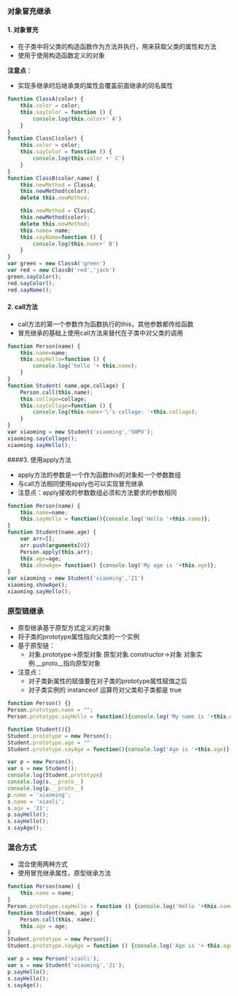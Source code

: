 ### 对象冒充继承

#### 1. 对象冒充
- 在子类中将父类的构造函数作为方法并执行，用来获取父类的属性和方法
- 使用于使用构造函数定义的对象

**注意点**：
- 实现多继承时后继承类的属性会覆盖前面继承的同名属性
```js
function ClassA(color) {
    this.color = color;
    this.sayColor = function () {
        console.log(this.color+' A')
    }
}
function ClassC(color) {
    this.color = color;
    this.sayColor = function () {
        console.log(this.color +' C')
    }
}
function ClassB(color,name) {
    this.newMethod = ClassA;
    this.newMethod(color);
    delete this.newMethod;

    this.newMethod = ClassC;
    this.newMethod(color);
    delete this.newMethod;
    this.name= name;
    this.sayName=function () {
        console.log(this.name+' B')
    }
}
var green = new ClassA('green')
var red = new ClassB('red','jack')
green.sayColor();
red.sayColor();
red.sayName();
```

#### 2. call方法
- call方法的第一个参数作为函数执行的this，其他参数都传给函数
- 冒充继承的基础上使用call方法来替代在子类中对父类的调用
```js
function Person(name) {
    this.name=name;
    this.sayHello=function () {
        console.log('hello '+ this.name);
    }
}
function Student( name,age,collage) {
    Person.call(this,name);
    this.collage=collage;
    this.sayCollage=function () {
        console.log(this.name+'\'s collage: '+this.collage);
    }
}
var xiaoming = new Student('xiaoming','SWPU');
xiaoming.sayCollage();
xiaoming.sayHello();
```
####3. 使用apply方法
- apply方法的参数是一个作为函数this的对象和一个参数数组
- 与call方法相同使用apply也可以实现冒充继承
- 注意点：apply接收的参数数组必须和方法要求的参数相同
```js
function Person(name) {
    this.name=name;
    this.sayHello = function(){console.log('Hello '+this.name)};
}
function Student(name,age) {
    var arr=[];
    arr.push(arguments[0])
    Person.apply(this,arr);
    this.age=age;
    this.showAge= function() {console.log('My age is '+this.age)};
}
var xiaoming = new Student('xiaoming','21')
xiaoming.showAge();
xiaoming.sayHello();
```

### 原型链继承
- 原型继承基于原型方式定义的对象
- 将子类的prototype属性指向父类的一个实例
- 基于原型链：
   - 对象.prototype->原型对象   原型对象.constructor->对象  对象实例.__proto__指向原型对象
- 注意点：
   - 对子类新属性的赋值要在对子类的prototype属性赋值之后
   - 对子类实例的 instanceof 运算符对父类和子类都是 true
   
```js
function Person() {}
Person.prototype.name = "";
Person.prototype.sayHello = function(){console.log('My name is '+this.name)};

function Student(){}
Student.prototype = new Person();
Student.prototype.age = ""
Student.prototype.sayAge = function(){console.log('Age is '+this.age)};

var p = new Person();
var s = new Student();
console.log(Student.prototype)
console.log(s.__proto__)
console.log(p.__proto__)
p.name = 'xiaoming';
s.name = 'xiaoli';
s.age = '21';
p.sayHello();
s.sayHello();
s.sayAge();
```

### 混合方式
- 混合使用两种方式
- 使用冒充继承属性，原型继承方法

```js
function Person(name) {
    this.name = name;
}
Person.prototype.sayHello = function () {console.log('Hello '+this.name)};
function Student(name, age) {
    Person.call(this, name);
    this.age = age;
}
Student.prototype = new Person();
Student.prototype.sayAge = function () {console.log('Age is '+ this.age)};

var p = new Person('xiaoli');
var s = new Student('xiaoming','21');
p.sayHello();
s.sayHello();
s.sayAge();
```
